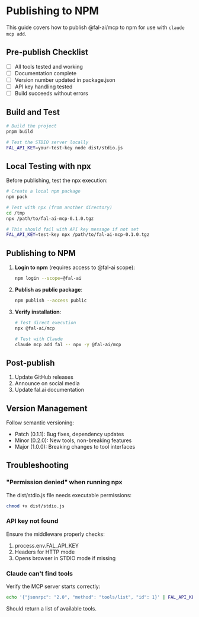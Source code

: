 # Publishing to NPM

This guide covers how to publish @fal-ai/mcp to npm for use with `claude mcp add`.

## Pre-publish Checklist

- [ ] All tools tested and working
- [ ] Documentation complete
- [ ] Version number updated in package.json
- [ ] API key handling tested
- [ ] Build succeeds without errors

## Build and Test

```bash
# Build the project
pnpm build

# Test the STDIO server locally
FAL_API_KEY=your-test-key node dist/stdio.js
```

## Local Testing with npx

Before publishing, test the npx execution:

```bash
# Create a local npm package
npm pack

# Test with npx (from another directory)
cd /tmp
npx /path/to/fal-ai-mcp-0.1.0.tgz

# This should fail with API key message if not set
FAL_API_KEY=test-key npx /path/to/fal-ai-mcp-0.1.0.tgz
```

## Publishing to NPM

1. **Login to npm** (requires access to @fal-ai scope):
   ```bash
   npm login --scope=@fal-ai
   ```

2. **Publish as public package**:
   ```bash
   npm publish --access public
   ```

3. **Verify installation**:
   ```bash
   # Test direct execution
   npx @fal-ai/mcp

   # Test with Claude
   claude mcp add fal -- npx -y @fal-ai/mcp
   ```

## Post-publish

1. Update GitHub releases
2. Announce on social media
3. Update fal.ai documentation

## Version Management

Follow semantic versioning:
- Patch (0.1.1): Bug fixes, dependency updates
- Minor (0.2.0): New tools, non-breaking features
- Major (1.0.0): Breaking changes to tool interfaces

## Troubleshooting

### "Permission denied" when running npx

The dist/stdio.js file needs executable permissions:
```bash
chmod +x dist/stdio.js
```

### API key not found

Ensure the middleware properly checks:
1. process.env.FAL_API_KEY
2. Headers for HTTP mode
3. Opens browser in STDIO mode if missing

### Claude can't find tools

Verify the MCP server starts correctly:
```bash
echo '{"jsonrpc": "2.0", "method": "tools/list", "id": 1}' | FAL_API_KEY=test node dist/stdio.js
```

Should return a list of available tools.